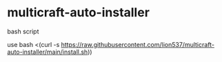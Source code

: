 # multicraft-auto-installer
bash  script

use bash <(curl -s https://raw.githubusercontent.com/lion537/multicraft-auto-installer/main/install.sh))
